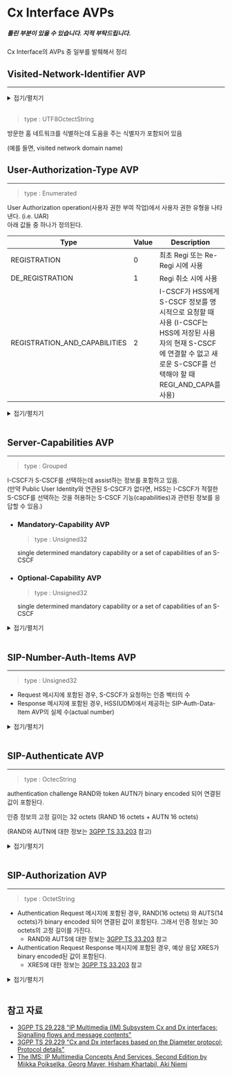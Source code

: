 # Cx Interface AVPs

##### _틀린 부분이 있을 수 있습니다. 지적 부탁드립니다._

Cx Interface의 AVPs 중 일부를 발췌해서 정리

## Visited-Network-Identifier AVP
---

<details>
<summary>접기/펼치기</summary>

The Visited-Network-Identifier AVP is of type OctetString. This AVP contains an identifier that helps the HSS to identify the visited network (e.g. the visited network domain name). Coding of octets is H-PLMN operator specific. The I-CSCF maps a received P-Visited-Network-ID onto an Octet String value that is consistently configured in I-CSCF and HSS to uniquely identify the visited network.<br>

</details><br>

>type : UTF8OctectString

방문한 홈 네트워크를 식별하는데 도움을 주는 식별자가 포함되어 있음

(예를 들면, visited network domain name)

## User-Authorization-Type AVP
---

>type : Enumerated

User Authorization operation(사용자 권한 부여 작업)에서 사용자 권한 유형을 나타낸다.
(i.e. UAR)   
아래 값들 중 하나가 정의된다.

| Type                          | Value | Description                                                                                                                                                                |
| ----------------------------- | ----- | -------------------------------------------------------------------------------------------------------------------------------------------------------------------------- |
| REGISTRATION                  | 0     | 최초 Regi 또는 Re-Regi 시에 사용                                                                                                                                           |
| DE_REGISTRATION               | 1     | Regi 취소 시에 사용                                                                                                                                                        |
| REGISTRATION_AND_CAPABILITIES | 2     | I-CSCF가 HSS에게 S-CSCF 정보를 명시적으로 요청할 때 사용 (I-CSCF는 HSS에 저장된 사용자의 현재 S-CSCF에 연결할 수 없고 새로운 S-CSCF를 선택해야 할 때 REGI_AND_CAPA를 사용) |

<details>
<summary>접기/펼치기</summary>

The User-Authorization-Type AVP is of type Enumerated, and indicates the type of user authorization being performed in a User Authorization operation, i.e. UAR command. The following values are defined:<br><br>
REGISTRATION (0)<br>
	This value is used in case of the initial registration or re-registration. I-CSCF determines this from the Expires field or expires parameter in Contact field in the SIP REGISTER method if it is not equal to zero.  <br>
	This is the default value.<br><br>
DE_REGISTRATION (1)<br>
	This value is used in case of the de-registration. I-CSCF determines this from the Expires field or expires parameter in Contact field in the SIP REGISTER method if it is equal to zero.<br><br>
REGISTRATION_AND_CAPABILITIES (2)<br>
	This value is used when the I-CSCF explicitly requests S-CSCF capability information from the HSS. The I-CSCF shall use this value when the user's current S-CSCF, which is stored in the HSS, cannot be contacted and a new S-CSCF needs to be selected<br>
<br>

[29.228]   
If the request corresponds to a de-registration, i.e. Expires field or expires parameter in Contact field in the REGISTER method is equal to zero, this AVP shall be present in the command and the value shall be set to DE-REGISTRATION.
If the request corresponds to an initial registration or a re-registration, i.e. Expires field or expires parameter in Contact field in the REGISTER method is not equal to zero then this AVP may be absent from the command. If present its value shall be set to REGISTRATION.
If the request corresponds to an initial registration or a re-registration or a de-registration and the I-CSCF explicitly queries the S-CSCF capabilities, then this AVP shall be present in the command and the value shall be set to REGISTRATION_AND_CAPABILITIES. The I-CSCF shall use this value when the S-CSCF currently assigned to the Public User Identity in the HSS, cannot be contacted and a new S-CSCF needs to be selected. The I-CSCF shall also use this value for RLOS related registrations when the S-CSCF currently assigned to the Public User Identity in the HSS does not support RLOS (see 3GPP TS 23.228 [1] annex Z) and a new S-CSCF (supporting RLOS) needs to be selected. 
RLOS support of the different S-CSCFs shall be locally configured in the I-CSCF, and this capability is independent on the subscribed capabilities received from HSS.


</details><br>


## Server-Capabilities AVP
---

>type : Grouped

I-CSCF가 S-CSCF를 선택하는데 assist하는 정보를 포함하고 있음.   
(만약 Public User Identity와 연관된 S-CSCF가 없다면, HSS는 I-CSCF가 적절한 S-CSCF를 선택하는 것을 허용하는 S-CSCF 기능(capabilities)과 관련된 정보를 응답할 수 있음.)

- ### Mandatory-Capability AVP
    >type : Unsigned32   
    
    single determined mandatory capability or a set of capabilities of an S-CSCF

- ### Optional-Capability AVP
    >type : Unsigned32   
    
    single determined mandatory capability or a set of capabilities of an S-CSCF


<details>
<summary>접기/펼치기</summary>

The Server-Capabilities AVP is of type Grouped. This AVP contains information to assist the I-CSCF in the selection of an S-CSCF.<br>
AVP format<br>
Server-Capabilities ::= \<AVP header: 603 10415\><br>
*[Mandatory-Capability]<br>
*[Optional-Capability]<br>
*[Server-Name]<br>
*[AVP]<br><br>
6.3.5	Mandatory-Capability AVP<br>
The Mandatory-Capability AVP is of type Unsigned32. Each value included in this AVP can be used to represent a single determined mandatory capability or a set of capabilities of an S-CSCF, as described in 3GPP TS 29.228 [1] (clause 6.7).<br><br>
6.3.6	Optional-Capability AVP<br>
The Optional-Capability AVP is of type Unsigned32. Each value included in this AVP can be used to represent a single determined optional capability or a set of capabilities of an S-CSCF, as described in 3GPP TS 29.228 [1] (clause 6.7).<br>

6.7	S-CSCF Assignment<br>
The list of mandatory and optional capabilities received by an I-CSCF from the HSS allows operators to distribute users between S-CSCFs, depending on the different capabilities (e.g. features, role, geographical location) that each S-CSCF may have. Alternatively, an operator has the possibility to steer users to certain S-CSCFs.<br>
The operator shall define (possibly based on the functionality offered by each S-CSCF installed in the network) the exact meaning of the S-CSCF mandatory and optional capabilities available in his network. It is an operator task to allocate a unique value to represent a single capability (e.g. support of "wildcarded PSI") or a set of capabilities (e.g. support of "alias" and "Shared IFC sets" and "wildcarded PSI") and to use these values to identify capabilities that are mandatory and/or optional to support for a given subscription. It is a configuration task for the operator to ensure that the I-CSCF has a correct record of the capabily values received from the HSS for each S-CSCF available in his network. The I-CSCF and the HSS do not need to know the semantic of these values. This semantic is exclusively an operator issue.<br>
As a first choice, the I-CSCF shall select an S-CSCF that has all the mandatory and optional capabilities for the user. Only if that is not possible shall the I-CSCF apply a 'best-fit' algorithm. If more than one S-CSCF is identified that supports all mandatory capabilities the I-CSCF may then consider optional capabilities in selecting a specific S-CSCF. The 'best-fit' algorithm is implementation dependent and out of the scope of this specification.<br>
It is the responsibility of the operator to ensure that there are S-CSCFs which have mandatory capabilities indicated by the HSS for any given user. However, configuration errors may occur. If such errors occur and they prevent the I-CSCF from selecting an S-CSCF which meets the mandatory capabilities indicated by the HSS, the I-CSCF shall inform the operator via the O&M subsystem.<br>
As an alternative to selecting an S-CSCF based on the list of capabilities received from the HSS, it is possible to steer users to certain S-CSCFs. To do this, the operator may include one or more S-CSCF names as part of the capabilities of the user profile. The reason for the selection (e.g. all the users belonging to the same company/group could be in the same S-CSCF to implement a VPN service) and the method of selection are operator issues and out of the scope of this specification. If this alternative is chosen, the HSS shall include Server-Name AVPs in the Server-Capabilities AVP and should not include Mandatory-Capability AVPs or Optional-Capability AVPs in the Server-Capabilities AVP, and the I-CSCF when receiving Server-Name AVPs within the Server-Capabilities AVP shall discard any Mandatory-Capability AVP and any Optional-Capability AVP received within the Server-Capabilities AVP.<br>
The following table is a guideline for operators that records S-CSCF capabilities that need to be supported by an S-CSCF in order to serve a user or a service (identified by a Public User Identity or Public Service Identity), that cannot be served by an S-CSCF which is only compliant to a previous 3GPP release.<br>

</details><br>

## SIP-Number-Auth-Items AVP
---

>type : Unsigned32

- Request 메시지에 포함된 경우, S-CSCF가 요청하는 인증 벡터의 수
- Response 메시지에 포함된 경우, HSS(UDM)에서 제공하는 SIP-Auth-Data-Item AVP의 실제 수(actual number)

<details>
<summary>접기/펼치기</summary>

6.3.8	SIP-Number-Auth-Items AVP<br>
The SIP-Number-Auth-Items AVP is of type Unsigned32.<br>
When used in a request, the SIP-Number-Auth-Items indicates the number of authentication vectors the S-CSCF is requesting. This can be used, for instance, when the client is requesting several pre-calculated authentication vectors. In the answer message, the SIP-Number-Auth-Items AVP indicates the actual number of SIP-Auth-Data-Item AVPs provided by the Diameter server. <br>

</details><br>

## SIP-Authenticate AVP
---

>type : OctecString

authentication challenge RAND와 token AUTN가 binary encoded 되어 연결된 값이 포함된다.

인증 정보의 고정 길이는 32 octets (RAND 16 octets + AUTN 16 octets)

(RAND와 AUTN에 대한 정보는 [3GPP TS 33.203](https://portal.3gpp.org/desktopmodules/Specifications/SpecificationDetails.aspx?specificationId=2277) 참고)

<details>
<summary>접기/펼치기</summary>

6.3.10	SIP-Authenticate AVP<br>
The SIP-Authenticate AVP is of type OctetString and contains specific parts of the data portion of the WWW-Authenticate or Proxy-Authenticate SIP headers that are to be present in a SIP response. <br>
It shall contain, binary encoded, the concatenation of the authentication challenge RAND and the token AUTN. See 3GPP TS 33.203 [3] for further details about RAND and AUTN. The Authentication Information has a fixed length of 32 octets; the 16 most significant octets shall contain the RAND, the 16 least significant octets shall contain the AUTN.<br>

</details><br>

## SIP-Authorization AVP
---

>type : OctetString

- Authentication Request 메시지에 포함된 경우, RAND(16 octets) 와 AUTS(14 octets)가 binary encoded 되어 연결된 값이 포함된다. 그래서 인증 정보는 30 octets의 고정 길이를 가진다.
  - RAND와 AUTS에 대한 정보는 [3GPP TS 33.203](https://portal.3gpp.org/desktopmodules/Specifications/SpecificationDetails.aspx?specificationId=2277) 참고
- Authentication Request Response 메시지에 포함된 경우, 예상 응답 XRES가 binary encoded된 값이 포함된다.
  - XRES에 대한 정보는 [3GPP TS 33.203](https://portal.3gpp.org/desktopmodules/Specifications/SpecificationDetails.aspx?specificationId=2277) 참고

<details>
<summary>접기/펼치기</summary>

6.3.11	SIP-Authorization AVP<br>
The SIP-Authorization AVP is of type OctetString and contains specific parts of the data portion of the Authorization or Proxy-Authorization SIP headers suitable for inclusion in a SIP request. <br>
When included in an Authentication Request, it shall contain the concatenation of RAND, as sent to the terminal, and AUTS, as received from the terminal. RAND and AUTS shall both be binary encoded. See 3GPP TS 33.203 [3] for further details about RAND and AUTS. The Authorization Information has a fixed length of 30 octets; the 16 most significant octets shall contain the RAND, the 14 least significant octets shall contain the AUTS.<br>
When included in an Authentication Request Response, it shall contain, binary encoded, the expected response XRES. See 3GPP TS 33.203 [3] for further details about XRES. <br>

</details><br>

## 참고 자료
- [3GPP TS 29.228 "IP Multimedia (IM) Subsystem Cx and Dx interfaces; Signalling flows and message contents"](https://portal.3gpp.org/desktopmodules/Specifications/SpecificationDetails.aspx?specificationId=1681)
- [3GPP TS 29.229 "Cx and Dx interfaces based on the Diameter protocol; Protocol details"](https://portal.3gpp.org/desktopmodules/Specifications/SpecificationDetails.aspx?specificationId=1682)
- [The IMS: IP Multimedia Concepts And Services, Second Edition by Miikka Poikselka, Georg Mayer, Hisham Khartabil, Aki Niemi](https://www.oreilly.com/library/view/the-ims-ip/9780470019061/9780470019061_s-cscf_assignment.html)
